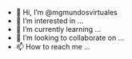 - 👋 Hi, I’m @mgmundosvirtuales
- 👀 I’m interested in ...
- 🌱 I’m currently learning ...
- 💞️ I’m looking to collaborate on ...
- 📫 How to reach me ...

<!---
mgmundosvirtuales/mgmundosvirtuales is a ✨ special ✨ repository because its `README.md` (this file) appears on your GitHub profile.
You can click the Preview link to take a look at your changes.
--->
